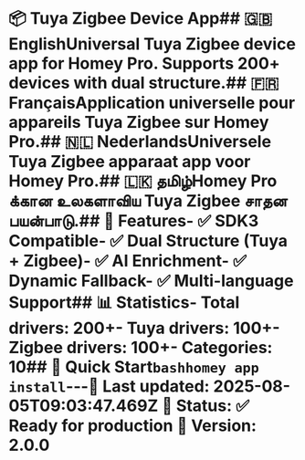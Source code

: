 # 📦 Tuya Zigbee Device App## 🇬🇧 EnglishUniversal Tuya Zigbee device app for Homey Pro. Supports 200+ devices with dual structure.## 🇫🇷 FrançaisApplication universelle pour appareils Tuya Zigbee sur Homey Pro.## 🇳🇱 NederlandsUniversele Tuya Zigbee apparaat app voor Homey Pro.## 🇱🇰 தமிழ்Homey Pro க்கான உலகளாவிய Tuya Zigbee சாதன பயன்பாடு.## 🎯 Features- ✅ SDK3 Compatible- ✅ Dual Structure (Tuya + Zigbee)- ✅ AI Enrichment- ✅ Dynamic Fallback- ✅ Multi-language Support## 📊 Statistics- **Total drivers**: 200+- **Tuya drivers**: 100+- **Zigbee drivers**: 100+- **Categories**: 10## 🚀 Quick Start```bashhomey app install```---**📅 Last updated**: 2025-08-05T09:03:47.469Z **🎯 Status**: ✅ **Ready for production** **🚀 Version**: 2.0.0